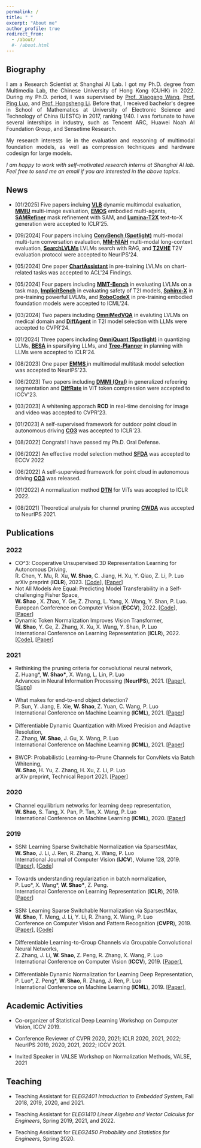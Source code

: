 ```yaml
---
permalink: /
title: " "
excerpt: "About me"
author_profile: true
redirect_from: 
  - /about/
  #- /about.html
---
```




<h2>
  Biography 
</h2>

<html xmlns="http://www.w3.org/1999/xhtml" xml:lang="en">
<head>
<link rel="shortcut icon" href="myIcon.ico">
<meta http-equiv="Content-Type" content="text/html;charset=utf-8" />

<meta name="keywords" content="Wenqi Shao, CUHK, The Chinese University of Hong Kong">
<meta name="description" content="Wenqi Shao&#39;s home page">
<link rel="stylesheet" href="jemdoc.css" type="text/css">
</head>
<body>

<p align = "justify"> 
I am a Research Scientist at Shanghai AI Lab. I got my Ph.D. degree from Multimedia Lab, the Chinese University of Hong Kong (CUHK) in 2022. 
During my Ph.D. period, I was supervised by <a href="https://www.ee.cuhk.edu.hk/~xgwang/">Prof. Xiaogang Wang</a>, <a href="http://luoping.me/">Prof. Ping Luo</a>, and <a href="https://www.ee.cuhk.edu.hk/~hsli/">Prof. Hongsheng Li</a>. 
Before that, I received bachelor's degree in School of Mathematics at University of Electronic Science and Technology of China (UESTC) in 2017, ranking 1/40. 
I was fortunate to have several interships in industry, such as Tencent ARC, Huawei Noah AI Foundation Group, and Sensetime Research. 
</p>

<p align = "justify"> 
My research interests lie in the evaluation and reasoning of multimodal foundation models, as well as compression techniques and hardware codesign for large models. 
</p>

<p align = "justify"> 
<i> I am happy to work with self-motivated research interns at Shanghai AI lab. Feel free to send me an email if you are interested in the above topics. </i>
</p>

<!-- News
======
[06/2022] SFDA was accepted by ECCV 2022.
-->

<h2>
  News 
</h2>
<ul>
  <li>
    <p> [01/2025] Five papers incluing <a href="https://arxiv.org/pdf/2410.08695"><b>VLB</b></a> dynamic multimodal evaluation, <a href="https://arxiv.org/pdf/2408.02718"><b>MMIU</b></a> multi-image evaluation, <a href="https://arxiv.org/pdf/2410.22662"><b>EMOS</b></a> embodied multi-agents, <a href="https://openreview.net/pdf?id=JlDx2xp01W"><b>SAMRefiner</b></a> mask refinement with SAM, and <a href="https://arxiv.org/pdf/2405.05945"><b>Lumina-T2X</b></a> text-to-X generation  were accepted to ICLR'25. 
    </p>
  </li>
  <li>
    <p> [09/2024] Four papers incluing <a href="https://openreview.net/pdf?id=PyTf2jj0SH"><b>ConvBench (Spotlight)</b></a> multi-modal multi-turn conversation evaluation, <a href="https://openreview.net/pdf?id=U2pNwSuQqD"><b>MM-NIAH</b></a> multi-modal long-context evaluation, <a href="https://openreview.net/pdf?id=leeosk2RAM"><b>SearchLVLMs</b></a> LVLMs search with RAG, and <a href="https://openreview.net/pdf?id=0AwMciNShl"><b> T2VHE</b></a> T2V evaluation protocol were accepted to NeurIPS'24. 
    </p>
  </li>
  <li>
    <p> [05/2024] One paper <a href="https://arxiv.org/abs/2401.02384"><b>ChartAssistant</b></a> in pre-training LVLMs on chart-related tasks was accepted to ACL'24 Findings. 
    </p>
  </li>
  <li>
    <p> [05/2024] Four papers including <a href="https://arxiv.org/pdf/2404.16006"><b>MMT-Bench</b></a> in evaluating LVLMs on a task map, <a href="https://arxiv.org/pdf/2403.02118"><b>ImplicitBench</b></a> in evaluating safety of T2I models, <a href="https://arxiv.org/pdf/2402.05935"><b>Sphinx-X</b></a> in pre-training powerful LVLMs, and <a href="https://arxiv.org/pdf/2402.16117"><b>RoboCodeX</b></a> in pre-training embodied foundation models were accepted to ICML'24.
    </p>
  </li>
  <li>
    <p> [03/2024] Two papers including <a href="https://arxiv.org/pdf/2402.09181"><b>OmniMedVQA</b></a> in evaluting LVLMs on medical domain and <a href="https://arxiv.org/pdf/2404.01342"><b>DiffAgent</b></a> in T2I model selection with LLMs were accepted to CVPR'24.
    </p>
  </li>
  <li>
    <p> [01/2024] Three papers including <a href="https://arxiv.org/pdf/2308.13137"><b>OmniQuant (Spotlight)</b></a> in quantizing LLMs,  <a href="https://arxiv.org/html/2402.16880v1"><b>BESA</b></a> in sparsifying LLMs, and <a href="https://arxiv.org/pdf/2310.08582"><b>Tree-Planner</b></a> in planning with LLMs were accepted to ICLR'24.
    </p>
  </li>
  <li>
    <p> [08/2023] One paper <a href="https://proceedings.neurips.cc/paper_files/paper/2023/file/687b7b2bdcc2ced577c0a989b44e7078-Paper-Conference.pdf"><b>EMMS </b></a> in multimodal multitask model selection was accepted to NeurIPS'23.
    </p>
  </li>
  <li>
    <p> [06/2023] Two papers including <a href="http://openaccess.thecvf.com/content/ICCV2023/papers/Hu_Beyond_One-to-One_Rethinking_the_Referring_Image_Segmentation_ICCV_2023_paper.pdf"><b>DMMI (Oral)</b></a> in generalized refeering segmentation and <a href="http://openaccess.thecvf.com/content/ICCV2023/papers/Chen_DiffRate__Differentiable_Compression_Rate_for_Efficient_Vision_Transformers_ICCV_2023_paper.pdf"><b>DiffRate</b></a> in ViT token compression  were accepted to ICCV'23.
    </p>
  </li>
  <li>
    <p> [03/2023] A whitening apporach <b>RCD</b> in real-time denoising for image and video was accepted to CVPR'23.
    </p>
  </li>
  <li>
    <p> [01/2023] A self-supervised framework for outdoor point cloud in autonomous driving <a href="https://arxiv.org/abs/2206.04028"> <b>CO3</b></a> was accepted to ICLR'23.
    </p>
  </li>
  <li>
    <p> [08/2022] Congrats! I have passed my Ph.D. Oral Defense.
    </p>
  </li>

  <li>
    <p> [06/2022] An effective model selection method <a href="https://arxiv.org/abs/2207.03036"> <b>SFDA</b></a> was accepted to ECCV 2022
    </p>
  </li>

  <li>
    <p> [06/2022] A self-supervised framework for point cloud in autonomous driving <a href="https://arxiv.org/abs/2206.04028"> <b>CO3</b></a> was released.
    </p>
  </li>

  <li>
    <p> [01/2022] A normalization method <a href="https://arxiv.org/abs/2112.02624"> <b>DTN</b></a> for ViTs was accepted to ICLR 2022.
    </p>
  </li>

  <li>
    <p> [08/2021] Theoretical analysis for channel pruning <a href="https://proceedings.neurips.cc/paper/2021/hash/87ae6fb631f7c8a627e8e28785d9992d-Abstract.html"> <b>CWDA</b></a> was accepted to NeurIPS 2021.
    </p>
  </li>

</ul>

<h2> Publications</h2>

  <h3>2022</h3>
  <ul>
  <li>
      CO^3: Cooperative Unsupervised 3D Representation Learning for Autonomous Driving, <br />
      R. Chen, Y. Mu, R. Xu, <b>W. Shao</b>, C. Jiang, H. Xu, Y. Qiao, Z. Li, P. Luo 
      <br /> arXiv preprint (<b>ICLR</b>), 2023. 
      [<a href="https://github.com/Runjian-Chen/CO3">Code</a>],
      [<a href="https://arxiv.org/abs/2206.04028">Paper</a>]
      <br />
    </li>
    <li>
      Not All Models Are Equal: Predicting Model Transferability in a Self-challenging Fisher Space, <br />
      <b> W. Shao </b>, X. Zhao, Y. Ge, Z. Zhang, L. Yang, X. Wang, Y. Shan, P. Luo. 
      <br /> European Conference on Computer Vision (<b>ECCV</b>), 2022. 
      [<a href="https://github.com/TencentARC/SFDA">Code</a>],
      [<a href="https://arxiv.org/abs/2207.03036">Paper</a>]
      <br />
    </li>
    <li>
      Dynamic Token Normalization Improves Vision Transformer, <br />
      <b>W. Shao</b>, Y. Ge, Z. Zhang, X. Xu, X. Wang, Y. Shan, P. Luo 
      <br /> International Conference on Learning Representation (<b>ICLR</b>), 2022. 
      [<a href="https://github.com/TencentARC/DTN">Code</a>],
      [<a href="https://arxiv.org/abs/2112.02624">Paper</a>]
      <br />
    </li>
    </ul>
    <h3>2021</h3>
    <ul>
    <li>
      Rethinking the pruning criteria for convolutional neural network, <br />
      Z. Huang*, <b>W. Shao*</b>, X. Wang, L. Lin, P. Luo
      <br /> Advances in Neural Information Processing (<b>NeurIPS</b>), 2021. 
      [<a href="https://proceedings.neurips.cc/paper/2021/file/87ae6fb631f7c8a627e8e28785d9992d-Paper.pdf">Paper</a>],
      [<a href="https://proceedings.neurips.cc/paper/2021/file/87ae6fb631f7c8a627e8e28785d9992d-Supplemental.pdf">Supp</a>]
      <br />
    </li>
      <br />
    <li>
      What makes for end-to-end object detection? <br />
      P. Sun, Y. Jiang, E. Xie, <b>W. Shao</b>, Z. Yuan, C. Wang, P. Luo
      <br /> International Conference on Machine Learning (<b>ICML</b>), 2021. 
      [<a href="https://proceedings.mlr.press/v139/sun21b.html?ref=https://githubhelp.com">Paper</a>]
      <br />
    </li>
      <br />
    <li>
      Differentiable Dynamic Quantization with Mixed Precision and Adaptive Resolution, <br />
      Z. Zhang, <b>W. Shao</b>, J. Gu, X. Wang, P. Luo
      <br /> International Conference on Machine Learning (<b>ICML</b>), 2021. 
      [<a href="http://proceedings.mlr.press/v139/zhang21r.html">Paper</a>]
      <br />
    </li>
      <br />
    <li>
      BWCP: Probabilistic Learning-to-Prune Channels for ConvNets via Batch Whitening, <br />
      <b>W. Shao</b>, H. Yu, Z. Zhang, H. Xu, Z. Li, P. Luo
      <br /> arXiv preprint, Technical Report 2021. 
      [<a href="https://arxiv.org/abs/2206.04028">Paper</a>]
      <br />
    </li>
    </ul>
    <h3>2020</h3>
    <ul>
    <li>
      Channel equilibrium networks for learning deep representation, <br />
      <b>W. Shao</b>, S. Tang, X. Pan, P. Tan, X. Wang, P. Luo
      <br /> International Conference on Machine Learning (<b>ICML</b>), 2020. 
      [<a href="http://proceedings.mlr.press/v119/shao20a.html">Paper</a>]
      <br />
    </li>
    </ul>
    <h3>2019</h3>
    <ul>
    <li>
      SSN: Learning Sparse Switchable Normalization via SparsestMax, <br />
      <b>W. Shao</b>, J. Li, J. Ren, R. Zhang, X. Wang, P. Luo
      <br /> International Journal of Computer Vision (<b>IJCV</b>), Volume 128, 2019. 
      [<a href="https://link.springer.com/article/10.1007/s11263-019-01269-y">Paper</a>],
      [<a href="https://github.com/switchablenorms/Sparse_SwitchNorm">Code</a>]
      <br />
    </li>
      <br />
    <li>
      Towards understanding regularization in batch normalization, <br />
      P. Luo*, X. Wang*, <b>W. Shao*</b>, Z. Peng.
      <br /> International Conference on Learning Representation (<b>ICLR</b>), 2019. 
      [<a href="https://arxiv.org/abs/1809.00846">Paper</a>]
      <br />
      </li>
      <br />
    <li>
      SSN: Learning Sparse Switchable Normalization via SparsestMax, <br />
      <b>W. Shao</b>, T. Meng, J. Li, Y. Li, R. Zhang, X. Wang, P. Luo
      <br /> Conference on Computer Vision and Pattern Recognition (<b>CVPR</b>), 2019. 
      [<a href="http://openaccess.thecvf.com/content_CVPR_2019/html/Shao_SSN_Learning_Sparse_Switchable_Normalization_via_SparsestMax_CVPR_2019_paper.html">Paper</a>],
      [<a href="https://github.com/switchablenorms/Sparse_SwitchNorm">Code</a>]
      <br />
      </li>
      <br />
    <li>
      Differentiable Learning-to-Group Channels via Groupable Convolutional Neural Networks, <br />
      Z. Zhang, J. Li, <b>W. Shao</b>, Z. Peng, R. Zhang, X. Wang, P. Luo
      <br /> International Conference on Computer Vision  (<b>ICCV</b>), 2019. 
      [<a href="https://openaccess.thecvf.com/content_ICCV_2019/html/Zhang_Differentiable_Learning-to-Group_Channels_via_Groupable_Convolutional_Neural_Networks_ICCV_2019_paper.html">Paper</a>],
      <br />
      </li>
      <br />
    <li>
      Differentiable Dynamic Normalization for Learning Deep Representation, <br />
      P. Luo*, Z. Peng*, <b>W. Shao</b>, R. Zhang, J. Ren, P. Luo
      <br /> International Conference on Machine Learning (<b>ICML</b>), 2019. 
      [<a href="http://proceedings.mlr.press/v97/luo19a.html">Paper</a>],
      <br />
      </li>
    </ul>
     
<h2> Academic Activities </h2>
<ul>
  <li>
    <p> Co-organizer of Statistical Deep Learning Workshop on Computer Vision, ICCV 2019.
    </p>
  </li>
  <li>
    <p>
      Conference Reviewer of CVPR 2020, 2021; ICLR 2020, 2021, 2022; NeurIPS 2019, 2020, 2021, 2022; ICCV 2021.
      </p>
  </li>
  <li>
    <p>
      Invited Speaker in VALSE Workshop on Normalization Methods, VALSE, 2021
      </p>
  </li>
</ul>

<h2> Teaching </h2>
<ul>
  <li>
    <p> Teaching Assistant for <i> ELEG2401 Introduction to Embedded System</i>, Fall 2018, 2019, 2020, and 2021.
    </p>
  </li>
  <li>
    <p>
      Teaching Assistant for <i> ELEG1410 Linear Algebra and Vector Calculus for Engineers</i>, Spring 2019, 2021, and 2022.
      </p>
  </li>
  <li>
    <p>
      Teaching Assistant for <i> ELEG2450 Probability and Statistics for Engineers</i>, Spring 2020.
      </p>
  </li>
</ul>

</body></html>
